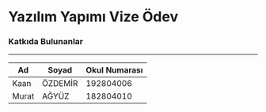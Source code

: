 <h1>Yazılım Yapımı Vize Ödev</h1>

<h3>Katkıda Bulunanlar</h3>
<hr>

| Ad       | Soyad      | Okul Numarası |
| ---      | ---        | ---      |
| Kaan     | ÖZDEMİR    | 192804006     |
| Murat    | AĞYÜZ      | 182804010     |
